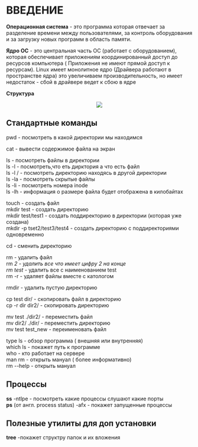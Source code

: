 # ВВЕДЕНИЕ
__Операционная система__ - это программа которая отвечает за разделение времени между пользователями, за контроль оборудования и за загрузку новых программ в область памяти.   

__Ядро ОС__ - это центральная часть ОС (работает с оборудованием), которая обеспечивает приложениям координированный доступ до ресурсов компьютера ( Приложения не имеют прямой доступ к ресурсам). Linux имеет монолитное ядро (Драйвера работают в пространстве ядра) это увеличиваем производительность, но имеет недостаток - сбой в драйвере ведет к сбою в ядре   


__Структура__    

<p align="center">
<image src="https://github.com/LLlMEJIb87/LINUX/blob/main/Picture/struktura.PNG">
</p>




## Стандартные команды

pwd - посмотреть в какой директории мы находимся     

cat - вывести содержимое файла на экран      

ls  - посмотреть файлы в директории      
ls -l - посмотреть,что еть дирктория а что есть файл      
ls -l / - посмотреть директорию находясь в другой директории     
ls -la  - посмотреть скрытые файлы     
ls -li - посмотреть номера inode     
ls -lh - информация о размере файла будет отображена в килобайтах       

touch - cоздать файл       
mkdir test - cоздать директорию       
mkdir test/test1 - создать поддиректорию в директории (которая уже создана)       
mkdir -p tset2/test3/test4 - создать директорию с поддиректориями одновременно       

cd - сменить директорию      

rm - удалить файл       
rm *2 - удалить все что имеет цифру  2 на конце      
rm test* - удалить все с наименованием test       
rm -r - удаляет файлы вместе с катологом      

rmdir - удалить пустую директорию      

cp test dir/ - скопировать файл в директорию      
cp -r dir dir2/ - скопировать директорию      

mv test ./dir2/ - переместить файл     
mv dir2/ ./dir/ - переместить директорию      
mv test test_new - переименовать файл     

type ls - обзор программа ( внешняя или внутренняя)      
which ls - покажет путь к программе      
who - кто работает на сервере      
man rm - открыть мануал ( более информативно)     
rm --help - открыть мануал      

## Процессы
**ss** -ntlpe - посмотреть какие процессы слушают какие порты    
**ps** (от англ. process status) -afx  - покажет запущенные процессы


## Полезные утилиты для доп установки
**tree** -покажет структру папок и их вложения
